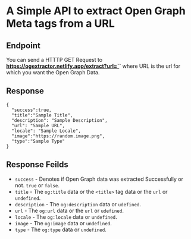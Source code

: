 # A Simple API to extract Open Graph Meta tags from a URL

## Endpoint

You can send a HTTTP GET Request to **https://ogextractor.netlify.app/extract?url=`<URL>`** where URL is the url for which you want the Open Graph Data.

## Response

```
{
  "success":true,
  "title":"Sample Title",
  "description": "Sample Description",
  "url": "Sample URL",
  "locale": "Sample Locale",
  "image":"https://random.image.png",
  "type":"Sample Type"
}
```

## Response Feilds

- `success` - Denotes if Open Graph data was extracted Successfully or not. `true` or `false`.
- `title` - The `og:title` data or the `<title>` tag data or the `url` or `undefined`.
- `description` - The `og:description` data or `udefined`.
- `url` - The `og:url` data or the `url` or `udefined`.
- `locale` - The `og:locale` data or `undefined`.
- `image` - The `og:image` data or `undefined`.
- `type` - The `og:type` data or `undefined`.
